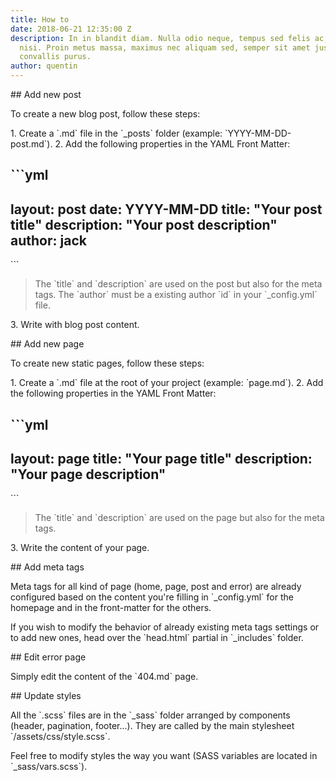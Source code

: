 ```yaml
---
title: How to
date: 2018-06-21 12:35:00 Z
description: In in blandit diam. Nulla odio neque, tempus sed felis ac, cursus eleifend
  nisi. Proin metus massa, maximus nec aliquam sed, semper sit amet justo. Sed in
  convallis purus.
author: quentin
---
```


\## Add new post

To create a new blog post, follow these steps:

1\. Create a \`.md\` file in the \`_posts\` folder (example: \`YYYY-MM-DD-post.md\`).
2\. Add the following properties in the YAML Front Matter:

  \`\`\`yml
  ---
  layout: post
  date: YYYY-MM-DD
  title: "Your post title"
  description: "Your post description"
  author: jack
  ---
  \`\`\`

  > The \`title\` and \`description\` are used on the post but also for the meta tags. The \`author\` must be a existing author \`id\` in your \`_config.yml\` file.

3\. Write with blog post content.

\## Add new page

To create new static pages, follow these steps:

1\. Create a \`.md\` file at the root of your project (example: \`page.md\`).
2\. Add the following properties in the YAML Front Matter:

  \`\`\`yml
  ---
  layout: page
  title: "Your page title"
  description: "Your page description"
  ---
  \`\`\`

  > The \`title\` and \`description\` are used on the page but also for the meta tags.

3\. Write the content of your page.

\## Add meta tags

Meta tags for all kind of page (home, page, post and error) are already configured based on the content you're filling in \`_config.yml\` for the homepage and in the front-matter for the others.

If you wish to modify the behavior of already existing meta tags settings or to add new ones, head over the \`head.html\` partial in \`_includes\` folder.

\## Edit error page

Simply edit the content of the \`404.md\` page.

\## Update styles

All the \`.scss\` files are in the \`_sass\` folder arranged by components (header, pagination, footer...). They are called by the main stylesheet \`/assets/css/style.scss\`.

Feel free to modify styles the way you want (SASS variables are located in \`_sass/vars.scss\`).